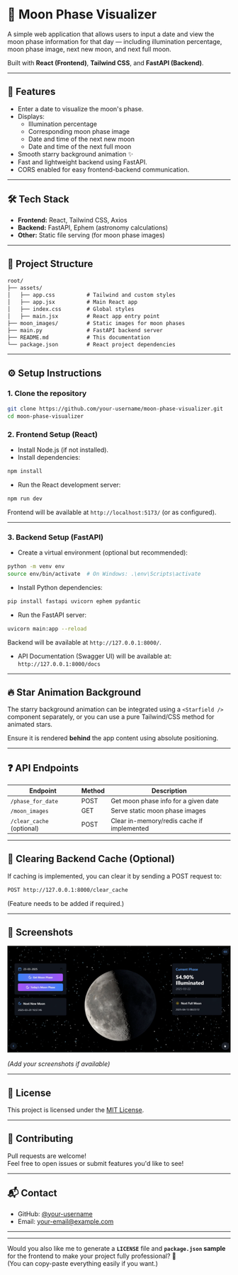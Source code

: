 
# 🌙 Moon Phase Visualizer

A simple web application that allows users to input a date and view the moon phase information for that day — including illumination percentage, moon phase image, next new moon, and next full moon.

Built with **React (Frontend)**, **Tailwind CSS**, and **FastAPI (Backend)**.

---

## 🚀 Features

- Enter a date to visualize the moon's phase.
- Displays:
  - Illumination percentage
  - Corresponding moon phase image
  - Date and time of the next new moon
  - Date and time of the next full moon
- Smooth starry background animation ✨
- Fast and lightweight backend using FastAPI.
- CORS enabled for easy frontend-backend communication.

---

## 🛠 Tech Stack

- **Frontend:** React, Tailwind CSS, Axios
- **Backend:** FastAPI, Ephem (astronomy calculations)
- **Other:** Static file serving (for moon phase images)

---

## 📁 Project Structure

```
root/
├── assets/
│   ├── app.css          # Tailwind and custom styles
│   ├── app.jsx          # Main React app
│   ├── index.css        # Global styles
│   ├── main.jsx         # React app entry point
├── moon_images/         # Static images for moon phases
├── main.py              # FastAPI backend server
├── README.md            # This documentation
└── package.json         # React project dependencies
```

---

## ⚙️ Setup Instructions

### 1. Clone the repository

```bash
git clone https://github.com/your-username/moon-phase-visualizer.git
cd moon-phase-visualizer
```

### 2. Frontend Setup (React)

- Install Node.js (if not installed).
- Install dependencies:

```bash
npm install
```

- Run the React development server:

```bash
npm run dev
```

Frontend will be available at `http://localhost:5173/` (or as configured).

---

### 3. Backend Setup (FastAPI)

- Create a virtual environment (optional but recommended):

```bash
python -m venv env
source env/bin/activate  # On Windows: .\env\Scripts\activate
```

- Install Python dependencies:

```bash
pip install fastapi uvicorn ephem pydantic
```

- Run the FastAPI server:

```bash
uvicorn main:app --reload
```

Backend will be available at `http://127.0.0.1:8000/`.

- API Documentation (Swagger UI) will be available at:  
  `http://127.0.0.1:8000/docs`

---

## 🔥 Star Animation Background

The starry background animation can be integrated using a `<Starfield />` component separately, or you can use a pure Tailwind/CSS method for animated stars.

Ensure it is rendered **behind** the app content using absolute positioning.

---

## ❓ API Endpoints

| Endpoint            | Method | Description                          |
|---------------------|--------|--------------------------------------|
| `/phase_for_date`    | POST   | Get moon phase info for a given date |
| `/moon_images`       | GET    | Serve static moon phase images       |
| `/clear_cache` (optional) | POST | Clear in-memory/redis cache if implemented |

---

## 🧹 Clearing Backend Cache (Optional)

If caching is implemented, you can clear it by sending a POST request to:

```bash
POST http://127.0.0.1:8000/clear_cache
```

(Feature needs to be added if required.)

---

## 📸 Screenshots

 ![Home](./home.png) 

*(Add your screenshots if available)*

---

## 📜 License

This project is licensed under the [MIT License](LICENSE).

---

## 🤝 Contributing

Pull requests are welcome!  
Feel free to open issues or submit features you'd like to see!

---

## 📬 Contact

- GitHub: [@your-username](https://github.com/your-username)
- Email: your-email@example.com

---

---

Would you also like me to generate a **`LICENSE`** file and **`package.json` sample** for the frontend to make your project fully professional? 🚀  
(You can copy-paste everything easily if you want.)
